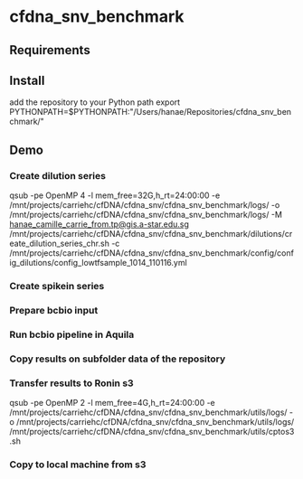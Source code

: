 # cfdna_snv_benchmark

## Requirements


## Install


add the repository to your Python path
export PYTHONPATH=$PYTHONPATH:"/Users/hanae/Repositories/cfdna_snv_benchmark/"

## Demo



### Create dilution series

qsub -pe OpenMP 4 -l mem_free=32G,h_rt=24:00:00 -e /mnt/projects/carriehc/cfDNA/cfdna_snv/cfdna_snv_benchmark/logs/ -o /mnt/projects/carriehc/cfDNA/cfdna_snv/cfdna_snv_benchmark/logs/ -M hanae_camille_carrie_from.tp@gis.a-star.edu.sg /mnt/projects/carriehc/cfDNA/cfdna_snv/cfdna_snv_benchmark/dilutions/create_dilution_series_chr.sh -c /mnt/projects/carriehc/cfDNA/cfdna_snv/cfdna_snv_benchmark/config/config_dilutions/config_lowtfsample_1014_110116.yml


### Create spikein series



### Prepare bcbio input



### Run bcbio pipeline in Aquila



### Copy results on subfolder data of the repository


### Transfer results to Ronin s3

qsub -pe OpenMP 2 -l mem_free=4G,h_rt=24:00:00 -e /mnt/projects/carriehc/cfDNA/cfdna_snv/cfdna_snv_benchmark/utils/logs/ -o /mnt/projects/carriehc/cfDNA/cfdna_snv/cfdna_snv_benchmark/utils/logs/ /mnt/projects/carriehc/cfDNA/cfdna_snv/cfdna_snv_benchmark/utils/cptos3.sh

### Copy to local machine from s3

